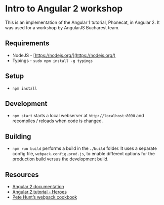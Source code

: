 # Intro to Angular 2 workshop

This is an implementation of the Angular 1 tutorial, Phonecat, in Angular 2. It was used for a workshop by AngularJS Bucharest team.

## Requirements
* NodeJS - [https://nodejs.org/](https://nodejs.org/)
* Typings - `sudo npm install -g typings`

## Setup
* `npm install`

## Development
* `npm start` starts a local webserver at `http://localhost:8090` and recompiles / reloads when code is changed.

## Building
* `npm run build` performs a build in the `./build` folder. It uses a separate config file, `webpack.config.prod.js`, to enable different options for the production build versus the development build.

## Resources
* [Angular 2 documentation](https://angular.io/docs/ts/latest/)
* [Angular 2 tutorial - Heroes](https://angular.io/docs/ts/latest/tutorial/)
* [Pete Hunt’s webpack cookbook](https://github.com/petehunt/webpack-howto)